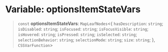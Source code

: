 # Variable: optionsItemStateVars

> `const` **optionsItemStateVars**: `MapLeafNodes`\<\{ `hasDescription`: `string`; `isDisabled`: `string`; `isFocused`: `string`; `isFocusVisible`: `string`; `isHovered`: `string`; `isPressed`: `string`; `isSelected`: `string`; `selectionBehavior`: `string`; `selectionMode`: `string`; `size`: `string`; \}, `CSSVarFunction`\>
